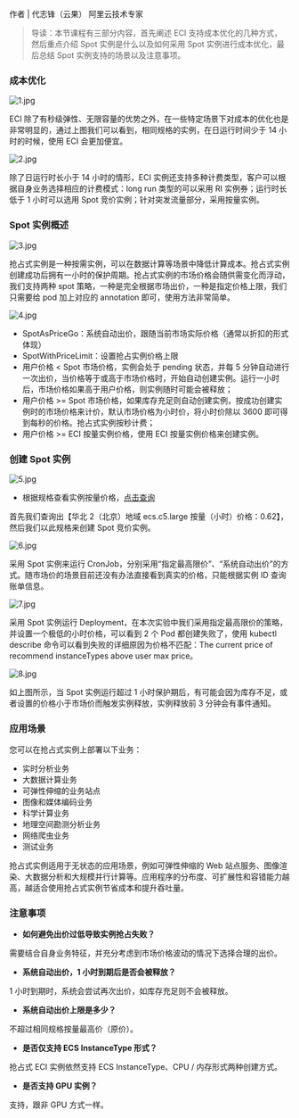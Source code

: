 作者 | 代志锋（云果） 阿里云技术专家

> 导读：本节课程有三部分内容，首先阐述 ECI 支持成本优化的几种方式，然后重点介绍 Spot 实例是什么以及如何采用 Spot
> 实例进行成本优化，最后总结 Spot 实例支持的场景以及注意事项。

### 成本优化

![1.jpg](https://images.gitbook.cn/2020-08-26-031132.jpg)

ECI 除了有秒级弹性、无限容量的优势之外，在一些特定场景下对成本的优化也是非常明显的，通过上图我们可以看到，相同规格的实例，在日运行时间少于 14
小时的时候，使用 ECI 会更加便宜。

![2.jpg](https://images.gitbook.cn/2020-08-26-031133.jpg)

除了日运行时长小于 14 小时的情形，ECI 实例还支持多种计费类型，客户可以根据自身业务选择相应的计费模式：long run 类型的可以采用 RI
实例券；运行时长低于 1 小时可以选用 Spot 竞价实例；针对突发流量部分，采用按量实例。

### Spot 实例概述

![3.jpg](https://images.gitbook.cn/2020-08-26-031135.jpg)

抢占式实例是一种按需实例，可以在数据计算等场景中降低计算成本。抢占式实例创建成功后拥有一小时的保护周期。抢占式实例的市场价格会随供需变化而浮动，我们支持两种
spot 策略，一种是完全根据市场出价，一种是指定价格上限，我们只需要给 pod 加上对应的 annotation 即可，使用方法非常简单。

![4.jpg](https://images.gitbook.cn/2020-08-26-031137.jpg)

  * SpotAsPriceGo：系统自动出价，跟随当前市场实际价格（通常以折扣的形式体现）
  * SpotWithPriceLimit：设置抢占实例价格上限
  * 用户价格 < Spot 市场价格，实例会处于 pending 状态，并每 5 分钟自动进行一次出价，当价格等于或高于市场价格时，开始自动创建实例。运行一小时后，市场价格如果高于用户价格，则实例随时可能会被释放；
  * 用户价格 >= Spot 市场价格，如果库存充足则自动创建实例，按成功创建实例时的市场价格来计价，默认市场价格为小时价，将小时价除以 3600 即可得到每秒的价格。抢占式实例按秒计费；
  * 用户价格 >= ECI 按量实例价格，使用 ECI 按量实例价格来创建实例。

### 创建 Spot 实例

![5.jpg](https://images.gitbook.cn/2020-08-26-031138.jpg)

  * 根据规格查看实例按量价格，[点击查询](https://www.aliyun.com/price/product#/ecs/detail)

首先我们查询出【华北 2（北京）地域 ecs.c5.large 按量（小时）价格：0.62】，然后我们以此规格来创建 Spot 竞价实例。

![6.jpg](https://images.gitbook.cn/2020-08-26-031140.jpg)

采用 Spot 实例来运行 CronJob，分别采用“指定最高限价”、“系统自动出价”的方式。随市场价的场景目前还没有办法直接看到真实的价格，只能根据实例
ID 查询账单信息。

![7.jpg](https://images.gitbook.cn/2020-08-26-031141.jpg)

采用 Spot 实例运行 Deployment，在本次实验中我们采用指定最高限价的策略，并设置一个极低的小时价格，可以看到 2 个 Pod
都创建失败了，使用 kubectl describe 命令可以看到失败的详细原因为价格不匹配：The current price of recommend
instanceTypes above user max price。

![8.jpg](https://images.gitbook.cn/2020-08-26-031142.jpg)

如上图所示，当 Spot 实例运行超过 1 小时保护期后，有可能会因为库存不足，或者设置的价格小于市场价而触发实例释放，实例释放前 3 分钟会有事件通知。

### 应用场景

您可以在抢占式实例上部署以下业务：

  * 实时分析业务
  * 大数据计算业务
  * 可弹性伸缩的业务站点
  * 图像和媒体编码业务
  * 科学计算业务
  * 地理空间勘测分析业务
  * 网络爬虫业务
  * 测试业务

抢占式实例适用于无状态的应用场景，例如可弹性伸缩的 Web
站点服务、图像渲染、大数据分析和大规模并行计算等。应用程序的分布度、可扩展性和容错能力越高，越适合使用抢占式实例节省成本和提升吞吐量。

### 注意事项

  * **如何避免出价过低导致实例抢占失败？**

需要结合自身业务特征，并充分考虑到市场价格波动的情况下选择合理的出价。

  * **系统自动出价，1 小时到期后是否会被释放？**

1 小时到期时，系统会尝试再次出价，如库存充足则不会被释放。

  * **系统自动出价上限是多少？**

不超过相同规格按量最高价（原价）。

  * **是否仅支持 ECS InstanceType 形式？**

抢占式 ECI 实例依然支持 ECS InstanceType、CPU / 内存形式两种创建方式。

  * **是否支持 GPU 实例？**

支持，跟非 GPU 方式一样。

